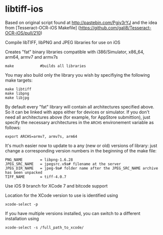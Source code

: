 libtiff-ios
===========

Based on original script found at http://pastebin.com/Pgiy3rYJ
and the idea from [Tesseract-OCR-iOS Makefile] (https://github.com/gali8/Tesseract-OCR-iOS/pull/210)

Compile libTIFF, libPNG and JPEG libraries for use on iOS

Creates "fat" binary libraries compatible with i386/Simulator, x86_64, arm64, armv7 and armv7s 

    make            #builds all libraries

You may also build only the library you wish by specifiying the following make targets:

    make libtiff
    make libpng
    make libjpg

By default every "fat" library will contain all architectures specified above. So it can be linked with apps either for devices or simulator. If you don't need all architectures above (for example, for AppStore submittion), just specify the necessary architectures in the `ARCHS` environement variable as follows:

    export ARCHS=armv7, armv7s, arm64

It's much easier now to update to a any (new or old) versions of library: just change a corresponding version numbers in the beginning of the make file:

    PNG_NAME        = libpng-1.6.28
    JPEG_SRC_NAME   = jpegsrc.v9a# filename at the server
    JPEG_DIR_NAME   = jpeg-9a# folder name after the JPEG_SRC_NAME archive has been unpacked
    TIFF_NAME       = tiff-4.0.7

Use iOS 9 branch for XCode 7 and bitcode support

Location for the XCode version to use is identified using

    xcode-select -p
    
If you have multiple versions installed, you can switch to a different installation using

    xcode-select -s /full_path_to_xcode/
